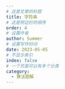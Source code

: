 ```yaml
---
# 这是文章的标题
title: 字符串
# 这是侧边栏的顺序
order: 4
# 设置作者
author: Summer
# 设置写作时间
date: 2023-05-05
# 不显示索引
index: false
# 一个页面可以有多个分类
category:
  - 算法题解
---
```


<AutoCatalog />